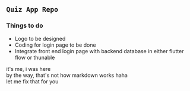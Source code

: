 ## `Quiz App Repo`  
### Things to do  
- Logo to be designed
- Coding for login page to be done
- Integrate front end login page with backend database in either flutter flow or thunable

it's me, i was here  
by the way, that's not how markdown works haha  
let me fix that for you  
